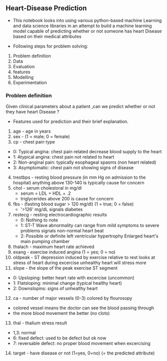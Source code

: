 ## Heart-Disease Prediction

* This notebook looks into using various python-based machine Learning and data science libraries in an attempt to build a machine learning model capable of predicting whether or   not someone has heart Disease based on their medical attributes

* Following steps for problem solving:

1. Problem definition
2. Data
3. Evaluation
4. features
5. Modelling
6. Experimentation

### Problem definition

Given clinical parameters about a patient ,can we predict whether or not they have heart Disease ?

* Features used for prediction and their brief explanation.
 1. age - age in years
 2. sex - (1 = male; 0 = female)
 3. cp - chest pain type
  * 0: Typical angina: chest pain related decrease blood supply to the heart
  * 1: Atypical angina: chest pain not related to heart
  * 2: Non-anginal pain: typically esophageal spasms (non heart related)
  * 3: Asymptomatic: chest pain not showing signs of disease
  
4. trestbps - resting blood pressure (in mm Hg on admission to the hospital) anything above 130-140 is typically cause for concern
5. chol - serum cholestoral in mg/dl
     * serum = LDL + HDL + .2
     * triglycerides above 200 is cause for concern
6. fbs - (fasting blood sugar > 120 mg/dl) (1 = true; 0 = false)
    * '>126' mg/dL signals diabetes
7. restecg - resting electrocardiographic results
   * 0: Nothing to note
   * 1: ST-T Wave abnormality
        can range from mild symptoms to severe problems signals non-normal heart beat
   * 2: Possible or definite left ventricular hypertrophy
        Enlarged heart's main pumping chamber
8. thalach - maximum heart rate achieved
9. exang - exercise induced angina (1 = yes; 0 = no)
10. oldpeak - ST depression induced by exercise relative to rest looks at stress of heart during excercise unhealthy heart will stress more
11. slope - the slope of the peak exercise ST segment
  * 0: Upsloping: better heart rate with excercise (uncommon)
  * 1: Flatsloping: minimal change (typical healthy heart)
  * 2: Downslopins: signs of unhealthy heart
12. ca - number of major vessels (0-3) colored by flourosopy
   * colored vessel means the doctor can see the blood passing through
   * the more blood movement the better (no clots)
13. thal - thalium stress result
  * 1,3: normal
  * 6: fixed defect: used to be defect but ok now
  * 7: reversable defect: no proper blood movement when excercising
14. target - have disease or not (1=yes, 0=no) (= the predicted attribute)
